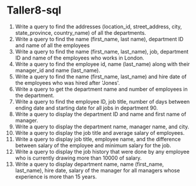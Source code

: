 # Taller8-sql

1. Write a query to find the addresses (location_id, street_address, city, state_province, country_name) of all the departments. 
2. Write a query to find the name (first_name, last name), department ID and name of all the employees
3. Write a query to find the name (first_name, last_name), job, department ID and name of the employees who works in London.
4. Write a query to find the employee id, name (last_name) along with their manager_id and name (last_name).
5. Write a query to find the name (first_name, last_name) and hire date of the employees who was hired after 'Jones'.
6. Write a query to get the department name and number of employees in the department.
7. Write a query to find the employee ID, job title, number of days between ending date and starting date for all jobs in department 90.
8. Write a query to display the department ID and name and first name of manager.
9. Write a query to display the department name, manager name, and city.
10. Write a query to display the job title and average salary of employees.
11. Write a query to display job title, employee name, and the difference between salary of the employee and minimum salary for the job.
12. Write a query to display the job history that were done by any employee who is currently drawing more than 10000 of salary.
13. Write a query to display department name, name (first_name, last_name), hire date, salary of the manager for all managers whose experience is more than 15 years.

